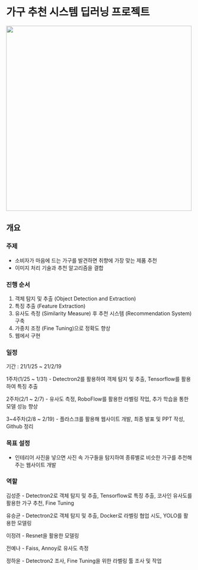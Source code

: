 # 가구 추천 시스템 딥러닝 프로젝트
<img src="https://user-images.githubusercontent.com/71831714/106569428-d8569a80-6577-11eb-8dfa-b49ab0f7a36a.png" width='500'></img>

## 개요 

### 주제
- 소비자가 마음에 드는 가구를 발견하면 취향에 가장 맞는 제품 추천
- 이미지 처리 기술과 추천 알고리즘을 결합

### 진행 순서
1. 객체 탐지 및 추출 (Object Detection and Extraction)
2. 특징 추출 (Feature Extraction)
3. 유사도 측정 (Similarity Measure) 후 추천 시스템 (Recommendation System) 구축
4. 가중치 조정 (Fine Tuning)으로 정확도 향상
5. 웹에서 구현

### 일정
기간 : 21/1/25 ~ 21/2/19

1주차(1/25 ~ 1/31) - Detectron2를 활용하여 객체 탐지 및 추출, Tensorflow를 활용하여 특징 추출

2주차(2/1 ~ 2/7) - 유사도 측정, RoboFlow를 활용한 라벨링 작업, 추가 학습을 통한 모델 성능 향상

3~4주차(2/8 ~ 2/19) - 플라스크를 활용해 웹사이트 개발, 최종 발표 및 PPT 작성, Github 정리

### 목표 설정
- 인테리어 사진을 넣으면 사진 속 가구들을 탐지하여 종류별로 비슷한 가구를 추천해주는 웹사이트 개발

### 역할
김성준 - Detectron2로 객체 탐지 및 추출, Tensorflow로 특징 추출, 코사인 유사도를 활용한 가구 추천, Fine Tuning

유승균 - Detectron2로 객체 탐지 및 추출, Docker로 라벨링 협업 시도, YOLO를 활용한 모델링

이정려 - Resnet을 활용한 모델링

전예나 - Faiss, Annoy로 유사도 측정

정하윤 - Detectron2 조사, Fine Tuning을 위한 라벨링 툴 조사 및 작업
